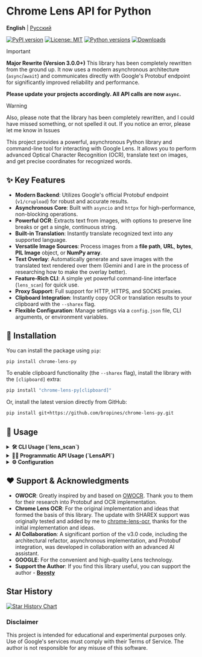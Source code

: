 # Chrome Lens API for Python

**English** | [Русский](/README_RU.md)

[![PyPI version](https://badge.fury.io/py/chrome-lens-py.svg)](https://badge.fury.io/py/chrome-lens-py)
[![License: MIT](https://img.shields.io/badge/License-MIT-yellow.svg)](https://opensource.org/licenses/MIT)
[![Python versions](https://img.shields.io/pypi/pyversions/chrome-lens-py.svg)](https://pypi.org/project/chrome-lens-py)
[![Downloads](https://static.pepy.tech/badge/chrome-lens-py)](https://pepy.tech/project/chrome-lens-py)

> [!IMPORTANT]
> **Major Rewrite (Version 3.0.0+)**
> This library has been completely rewritten from the ground up. It now uses a modern asynchronous architecture (`async`/`await`) and communicates directly with Google's Protobuf endpoint for significantly improved reliability and performance.
>
> **Please update your projects accordingly. All API calls are now `async`.**
>

> [!Warning]
> Also, please note that the library has been completely rewritten, and I could have missed something, or not spelled it out. If you notice an error, please let me know in Issues

This project provides a powerful, asynchronous Python library and command-line tool for interacting with Google Lens. It allows you to perform advanced Optical Character Recognition (OCR), translate text on images, and get precise coordinates for recognized words.

## ✨ Key Features

-   **Modern Backend**: Utilizes Google's official Protobuf endpoint (`v1/crupload`) for robust and accurate results.
-   **Asynchronous Core**: Built with `asyncio` and `httpx` for high-performance, non-blocking operations.
-   **Powerful OCR**: Extracts text from images, with options to preserve line breaks or get a single, continuous string.
-   **Built-in Translation**: Instantly translate recognized text into any supported language.
-   **Versatile Image Sources**: Process images from a **file path**, **URL**, **bytes**, **PIL Image** object, or **NumPy array**.
-   **Text Overlay**: Automatically generate and save images with the translated text rendered over them (Gemini and I are in the process of researching how to make the overlay better).
-   **Feature-Rich CLI**: A simple yet powerful command-line interface (`lens_scan`) for quick use.
-   **Proxy Support**: Full support for HTTP, HTTPS, and SOCKS proxies.
-   **Clipboard Integration**: Instantly copy OCR or translation results to your clipboard with the `--sharex` flag.
-   **Flexible Configuration**: Manage settings via a `config.json` file, CLI arguments, or environment variables.

## 🚀 Installation

You can install the package using `pip`:

```bash
pip install chrome-lens-py
```

To enable clipboard functionality (the `--sharex` flag), install the library with the `[clipboard]` extra:

```bash
pip install "chrome-lens-py[clipboard]"
```

Or, install the latest version directly from GitHub:
```bash
pip install git+https://github.com/bropines/chrome-lens-py.git
```

## 🚀 Usage

<details>
  <summary><b>🛠️ CLI Usage (`lens_scan`)</b></summary>

  The command-line tool provides quick access to the library's features directly from your terminal.

  ```bash
  lens_scan <image_source> [ocr_lang] [options]
  ```

  -   **`<image_source>`**: Path to a local image file or an image URL.
  -   **`[ocr_lang]`** (optional): BCP 47 language code for OCR (e.g., 'en', 'ja'). If omitted, the API will attempt to auto-detect the language.

  #### **Options**

| Flag | Alias | Description |
| :--- | :--- | :--- |
| `--translate <lang>` | `-t` | **Translate** the OCR text to the target language code (e.g., `en`, `ru`). |
| `--translate-from <lang>` | | Specify the source language for translation (otherwise auto-detected). |
| `--translate-out <path>` | `-to` | **Save** the image with the translated text overlaid to the specified file path. |
| `--get-coords` | | Output recognized words and their coordinates in JSON format. |
| `--sharex` | `-sx` | **Copy** the result (translation or OCR) to the clipboard. |
| `--ocr-single-line` | | Join all recognized OCR text into a single line, removing line breaks. |
| `--config-file <path>`| | Path to a custom JSON configuration file. |
| `--update-config` | | Update the default config file with settings from the current command. |
| `--font <path>` | | Path to a `.ttf` font file for the text overlay. |
| `--font-size <size>` | | Font size for the text overlay (default: 20). |
| `--proxy <url>` | | Proxy server URL (e.g., `socks5://127.0.0.1:9050`). |
| `--logging-level <lvl>`| `-l` | Set logging level (`DEBUG`, `INFO`, `WARNING`, `ERROR`). |
| `--help` | `-h` | Show this help message and exit. |

  #### **Examples**

  1.  **OCR an image (auto-detect language) and translate to English:**
      ```bash
      lens_scan "path/to/your/image.png" -t en
      ```

  2.  **OCR a Japanese image, translate to Russian, save the result, and copy to clipboard:**
      ```bash
      lens_scan "path/to/manga.jpg" ja -t ru -to "translated_manga.png" -sx
      ```
  
  3.  **Get the coordinates of all words in JSON format:**
      ```bash
      lens_scan "path/to/diagram.png" --get-coords
      ```
  
  4.  **Process an image from a URL and get the OCR text as a single line:**
      ```bash
      lens_scan "https://i.imgur.com/VPd1y6b.png" en --ocr-single-line
      ```

</details>

<details>
  <summary><b>👨‍💻 Programmatic API Usage (`LensAPI`)</b></summary>
  
  > [!IMPORTANT]
  > The `LensAPI` is fully **asynchronous**. All data retrieval methods must be called with `await` from within an `async` function.

  #### **Basic Example**
  
  This example shows how to initialize the API, process an image, and print the results.

  ```python
  import asyncio
  from chrome_lens_py.api import LensAPI
  from chrome_lens_py.constants import DEFAULT_API_KEY

  async def main():
      # Initialize the API with your key.
      # You can also pass a proxy, region, etc. here.
      api = LensAPI(api_key=DEFAULT_API_KEY)

      image_source = "path/to/your/image.png" # Or a URL, PIL Image, NumPy array

      try:
          # Process the image and request a translation
          result = await api.process_image(
              image_path=image_source,
              ocr_language="ja", # Optional, can be omitted for auto-detection
              target_translation_language="en"
          )

          print("--- OCR Text ---")
          print(result.get("ocr_text"))

          print("\n--- Translated Text ---")
          print(result.get("translated_text"))

          # To print word and coordinate data:
          # print("\n--- Word Data ---")
          # import json
          # print(json.dumps(result.get("word_data"), indent=2, ensure_ascii=False))
          
      except Exception as e:
          print(f"An error occurred: {e}")

  if __name__ == "__main__":
      asyncio.run(main())
  ```
  
  #### **Working with Different Image Sources**

  The `process_image` method seamlessly handles various input types.

  ```python
  from PIL import Image
  import numpy as np

  # ... inside an async function ...
  
  # From a URL
  result_url = await api.process_image("https://i.imgur.com/VPd1y6b.png")

  # From a PIL Image object
  with Image.open("path/to/image.png") as img:
      result_pil = await api.process_image(img)

  # From a NumPy array (e.g., loaded via OpenCV)
  with Image.open("path/to/image.png") as img:
      numpy_array = np.array(img)
      result_numpy = await api.process_image(numpy_array)
  ```

  #### **`LensAPI` Constructor**

  ```python
  api = LensAPI(
      api_key: str,
      client_region: Optional[str] = None,
      client_time_zone: Optional[str] = None,
      proxy: Optional[str] = None,
      timeout: int = 60,
      font_path: Optional[str] = None,
      font_size: Optional[int] = None
  )
  ```

  #### **`process_image` Method**
  
  ```python
  result: dict = await api.process_image(
      image_path: Any,
      ocr_language: Optional[str] = None,
      target_translation_language: Optional[str] = None,
      source_translation_language: Optional[str] = None,
      output_overlay_path: Optional[str] = None,
      new_session: bool = True,
      ocr_preserve_line_breaks: bool = True
  )
  ```
  -   **`ocr_preserve_line_breaks`**: If `False`, joins all OCR text into a single line.
  -   **`new_session`**: If `False`, attempts to use the same server session as the previous request.

  **The returned `result` dictionary contains:**
  - `ocr_text` (str): The full recognized text.
  - `translated_text` (Optional[str]): The translated text, if requested.
  - `word_data` (List[dict]): A list of dictionaries, where each contains info about a recognized word: `word`, `separator`, and `geometry` (coordinates, angle, etc.).
  - `raw_response_objects` (LensOverlayObjectsResponse): The "raw" Protobuf response object for further analysis.

</details>

<details>
  <summary><b>⚙️ Configuration</b></summary>
  
  Settings are loaded with the following priority: **CLI Arguments > `config.json` File > Library Defaults**.
  
  #### **`config.json`**
  
  A `config.json` file can be placed in your system's default config directory to set persistent options.
  -   **Linux**: `~/.config/chrome-lens-py/config.json`
  -   **macOS**: `~/Library/Application Support/chrome-lens-py/config.json`
  -   **Windows**: `C:\Users\<user>\.config\chrome-lens-py\config.json`

  ##### **Example `config.json`**
  ```json
  {
    "api_key": "OPTIONAL! If you don't know what this is, I don't recommend setting it here.",
    "proxy": "socks5://127.0.0.1:9050",
    "client_region": "DE",
    "client_time_zone": "Europe/Berlin",
    "timeout": 90,
    "font_path": "/usr/share/fonts/truetype/dejavu/DejaVuSans.ttf",
    "ocr_preserve_line_breaks": true
  }
  ```

</details>

## ❤️ Support & Acknowledgments

-   **OWOCR**: Greatly inspired by and based on [OWOCR](https://github.com/AuroraWright/owocr). Thank you to them for their research into Protobuf and OCR implementation.
-   **Chrome Lens OCR**: For the original implementation and ideas that formed the basis of this library. The update with SHAREX support was originally tested and added by me to [chrome-lens-ocr](https://github.com/dimdenGD/chrome-lens-ocr), thanks for the initial implementation and ideas.
-   **AI Collaboration**: A significant portion of the v3.0 code, including the architectural refactor, asynchronous implementation, and Protobuf integration, was developed in collaboration with an advanced AI assistant.
-   **GOOGLE**: For the convenient and high-quality Lens technology.
-   **Support the Author**: If you find this library useful, you can support the author - **[Boosty](https://boosty.to/pinus)**

## Star History

[![Star History Chart](https://api.star-history.com/svg?repos=bropines/chrome-lens-py&type=Date)](https://www.star-history.com/#bropines/chrome-lens-py&Date)

### Disclaimer

This project is intended for educational and experimental purposes only. Use of Google's services must comply with their Terms of Service. The author is not responsible for any misuse of this software.